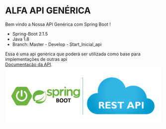# ALFA API GENÉRICA
Bem vindo a Nossa API Genérica com Spring Boot !

* Spring-Boot 2.1.5
* Java 1.8
* Branch: Master  -  Develop - Start_Inicial_api

Essa é uma api genérica que poderá ser utilizada como base para implementações de outras api <br /> 
[Documentação da API](https://github.com/renatoredes/api/wiki).
![API](https://github.com/renatoredes/api/blob/DOCUMENTATION/wiki/img/springboot.png)






